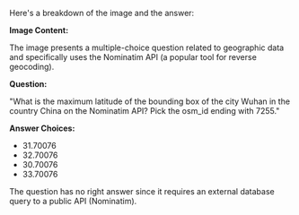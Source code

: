 Here's a breakdown of the image and the answer:

**Image Content:**

The image presents a multiple-choice question related to geographic data and specifically uses the Nominatim API (a popular tool for reverse geocoding).

**Question:**

"What is the maximum latitude of the bounding box of the city Wuhan in the country China on the Nominatim API? Pick the osm_id ending with 7255."

**Answer Choices:**

*   31.70076
*   32.70076
*   30.70076
*   33.70076

The question has no right answer since it requires an external database query to a public API (Nominatim).
